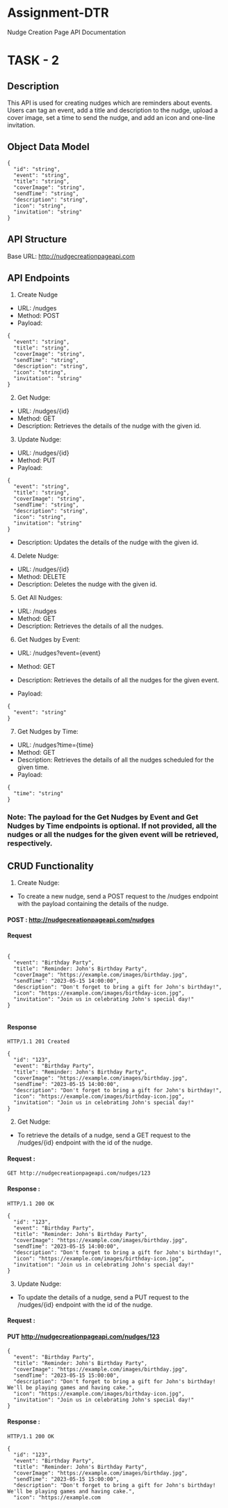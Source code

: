 # Assignment-DTR

Nudge Creation Page API Documentation

# TASK - 2

## Description
This API is used for creating nudges which are reminders about events. Users can tag an event, add a title and description to the nudge, upload a cover image, set a time to send the nudge, and add an icon and one-line invitation.

## Object Data Model

```
{
  "id": "string",
  "event": "string",
  "title": "string",
  "coverImage": "string",
  "sendTime": "string",
  "description": "string",
  "icon": "string",
  "invitation": "string"
}
```
## API Structure
Base URL: http://nudgecreationpageapi.com

## API Endpoints
1. Create Nudge

- URL: /nudges
- Method: POST
- Payload:
```
{
  "event": "string",
  "title": "string",
  "coverImage": "string",
  "sendTime": "string",
  "description": "string",
  "icon": "string",
  "invitation": "string"
}
```
2. Get Nudge:

- URL: /nudges/{id}
- Method: GET
- Description: Retrieves the details of the nudge with the given id.

3. Update Nudge:

- URL: /nudges/{id}
- Method: PUT
- Payload:
```
{
  "event": "string",
  "title": "string",
  "coverImage": "string",
  "sendTime": "string",
  "description": "string",
  "icon": "string",
  "invitation": "string"
}
```
- Description: Updates the details of the nudge with the given id.

4. Delete Nudge:

- URL: /nudges/{id}
- Method: DELETE
- Description: Deletes the nudge with the given id.

5. Get All Nudges:

- URL: /nudges
- Method: GET
- Description: Retrieves the details of all the nudges.

6. Get Nudges by Event:

- URL: /nudges?event={event}
- Method: GET
- Description: Retrieves the details of all the nudges for the given event.

- Payload:
```
{
  "event": "string"
}
```

7. Get Nudges by Time:

- URL: /nudges?time={time}
- Method: GET
- Description: Retrieves the details of all the nudges scheduled for the given time.
- Payload:
```
{
  "time": "string"
}
```
### Note: The payload for the Get Nudges by Event and Get Nudges by Time endpoints is optional. If not provided, all the nudges or all the nudges for the given event will be retrieved, respectively.


## CRUD Functionality
1. Create Nudge:

- To create a new nudge, send a POST request to the /nudges endpoint with the payload containing the details of the nudge.

#### POST : http://nudgecreationpageapi.com/nudges

#### Request

```

{
  "event": "Birthday Party",
  "title": "Reminder: John's Birthday Party",
  "coverImage": "https://example.com/images/birthday.jpg",
  "sendTime": "2023-05-15 14:00:00",
  "description": "Don't forget to bring a gift for John's birthday!",
  "icon": "https://example.com/images/birthday-icon.jpg",
  "invitation": "Join us in celebrating John's special day!"
}


```
#### Response

```
HTTP/1.1 201 Created

{
  "id": "123",
  "event": "Birthday Party",
  "title": "Reminder: John's Birthday Party",
  "coverImage": "https://example.com/images/birthday.jpg",
  "sendTime": "2023-05-15 14:00:00",
  "description": "Don't forget to bring a gift for John's birthday!",
  "icon": "https://example.com/images/birthday-icon.jpg",
  "invitation": "Join us in celebrating John's special day!"
}
```

2. Get Nudge:

- To retrieve the details of a nudge, send a GET request to the /nudges/{id} endpoint with the id of the nudge.

#### Request : 

```
GET http://nudgecreationpageapi.com/nudges/123

```

#### Response :

```
HTTP/1.1 200 OK

{
  "id": "123",
  "event": "Birthday Party",
  "title": "Reminder: John's Birthday Party",
  "coverImage": "https://example.com/images/birthday.jpg",
  "sendTime": "2023-05-15 14:00:00",
  "description": "Don't forget to bring a gift for John's birthday!",
  "icon": "https://example.com/images/birthday-icon.jpg",
  "invitation": "Join us in celebrating John's special day!"
}

```

3. Update Nudge:

- To update the details of a nudge, send a PUT request to the /nudges/{id} endpoint with the id of the nudge.

#### Request : 

#### PUT http://nudgecreationpageapi.com/nudges/123

```
{
  "event": "Birthday Party",
  "title": "Reminder: John's Birthday Party",
  "coverImage": "https://example.com/images/birthday.jpg",
  "sendTime": "2023-05-15 15:00:00",
  "description": "Don't forget to bring a gift for John's birthday! We'll be playing games and having cake.",
  "icon": "https://example.com/images/birthday-icon.jpg",
  "invitation": "Join us in celebrating John's special day!"
}

```
#### Response : 

```
HTTP/1.1 200 OK

{
  "id": "123",
  "event": "Birthday Party",
  "title": "Reminder: John's Birthday Party",
  "coverImage": "https://example.com/images/birthday.jpg",
  "sendTime": "2023-05-15 15:00:00",
  "description": "Don't forget to bring a gift for John's birthday! We'll be playing games and having cake.",
  "icon": "https://example.com

```







